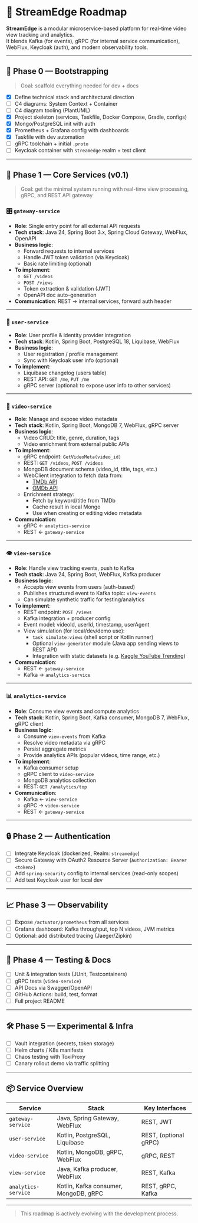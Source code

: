 # 🧭 StreamEdge Roadmap

**StreamEdge** is a modular microservice-based platform for real-time video view tracking and analytics.  
It blends Kafka (for events), gRPC (for internal service communication), WebFlux, Keycloak (auth), and modern observability tools.

---

## 📌 Phase 0 — Bootstrapping

> Goal: scaffold everything needed for dev + docs

- [x] Define technical stack and architectural direction
- [ ] C4 diagrams: System Context + Container
- [ ] C4 diagram tooling (PlantUML)
- [x] Project skeleton (services, Taskfile, Docker Compose, Gradle, configs)
- [x] Mongo/PostgreSQL init with auth
- [x] Prometheus + Grafana config with dashboards
- [x] Taskfile with dev automation
- [ ] gRPC toolchain + initial `.proto`
- [ ] Keycloak container with `streamedge` realm + test client

---

## 🚀 Phase 1 — Core Services (v0.1)

> Goal: get the minimal system running with real-time view processing, gRPC, and REST API gateway

### 🎛 `gateway-service`

- **Role**: Single entry point for all external API requests
- **Tech stack**: Java 24, Spring Boot 3.x, Spring Cloud Gateway, WebFlux, OpenAPI
- **Business logic**:
    - Forward requests to internal services
    - Handle JWT token validation (via Keycloak)
    - Basic rate limiting (optional)
- **To implement**:
    - `GET /videos`
    - `POST /views`
    - Token extraction & validation (JWT)
    - OpenAPI doc auto-generation
- **Communication**: REST → internal services, forward auth header

---

### 👤 `user-service`

- **Role**: User profile & identity provider integration
- **Tech stack**: Kotlin, Spring Boot, PostgreSQL 18, Liquibase, WebFlux
- **Business logic**:
    - User registration / profile management
    - Sync with Keycloak user info (optional)
- **To implement**:
    - Liquibase changelog (users table)
    - REST API: `GET /me`, `PUT /me`
    - gRPC server (optional: to expose user info to other services)

---

### 📼 `video-service`

- **Role**: Manage and expose video metadata
- **Tech stack**: Kotlin, Spring Boot, MongoDB 7, WebFlux, gRPC server
- **Business logic**:
    - Video CRUD: title, genre, duration, tags
    - Video enrichment from external public APIs
- **To implement**:
    - gRPC endpoint: `GetVideoMeta(video_id)`
    - REST: `GET /videos`, `POST /videos`
    - MongoDB document schema (video_id, title, tags, etc.)
    - WebClient integration to fetch data from:
        - [TMDb API](https://developer.themoviedb.org/)
        - [OMDb API](https://omdbapi.com/)
    - Enrichment strategy:
        - Fetch by keyword/title from TMDb
        - Cache result in local Mongo
        - Use when creating or editing video metadata
- **Communication**:
    - gRPC ← `analytics-service`
    - REST ← `gateway-service`

---

### 👁 `view-service`

- **Role**: Handle view tracking events, push to Kafka
- **Tech stack**: Java 24, Spring Boot, WebFlux, Kafka producer
- **Business logic**:
    - Accepts view events from users (auth-based)
    - Publishes structured event to Kafka topic: `view-events`
    - Can simulate synthetic traffic for testing/analytics
- **To implement**:
    - REST endpoint: `POST /views`
    - Kafka integration + producer config
    - Event model: videoId, userId, timestamp, userAgent
    - View simulation (for local/dev/demo use):
        - `task simulate:views` (shell script or Kotlin runner)
        - Optional `view-generator` module (Java app sending views to REST API)
        - Integration with static datasets (e.g. [Kaggle YouTube Trending](https://www.kaggle.com/datasets/datasnaek/youtube-new))
- **Communication**:
    - REST ← `gateway-service`
    - Kafka → `analytics-service`

---

### 📊 `analytics-service`

- **Role**: Consume view events and compute analytics
- **Tech stack**: Kotlin, Spring Boot, Kafka consumer, MongoDB 7, WebFlux, gRPC client
- **Business logic**:
    - Consume `view-events` from Kafka
    - Resolve video metadata via gRPC
    - Persist aggregate metrics
    - Provide analytics APIs (popular videos, time range, etc.)
- **To implement**:
    - Kafka consumer setup
    - gRPC client to `video-service`
    - MongoDB analytics collection
    - REST: `GET /analytics/top`
- **Communication**:
    - Kafka ← `view-service`
    - gRPC → `video-service`
    - REST ← `gateway-service`

---

## 🔒 Phase 2 — Authentication

- [ ] Integrate Keycloak (dockerized, Realm: `streamedge`)
- [ ] Secure Gateway with OAuth2 Resource Server (`Authorization: Bearer <token>`)
- [ ] Add `spring-security` config to internal services (read-only scopes)
- [ ] Add test Keycloak user for local dev

---

## 📈 Phase 3 — Observability

- [ ] Expose `/actuator/prometheus` from all services
- [ ] Grafana dashboard: Kafka throughput, top N videos, JVM metrics
- [ ] Optional: add distributed tracing (Jaeger/Zipkin)

---

## 🧪 Phase 4 — Testing & Docs

- [ ] Unit & integration tests (JUnit, Testcontainers)
- [ ] gRPC tests (`video-service`)
- [ ] API Docs via Swagger/OpenAPI
- [ ] GitHub Actions: build, test, format
- [ ] Full project README

---

## 🛠️ Phase 5 — Experimental & Infra

- [ ] Vault integration (secrets, token storage)
- [ ] Helm charts / K8s manifests
- [ ] Chaos testing with ToxiProxy
- [ ] Canary rollout demo via traffic splitting

---

## 📦 Service Overview

| Service             | Stack                                 | Key Interfaces        |
|---------------------|---------------------------------------|-----------------------|
| `gateway-service`   | Java, Spring Gateway, WebFlux         | REST, JWT             |
| `user-service`      | Kotlin, PostgreSQL, Liquibase         | REST, (optional gRPC) |
| `video-service`     | Kotlin, MongoDB, gRPC, WebFlux        | gRPC, REST            |
| `view-service`      | Java, Kafka producer, WebFlux         | REST, Kafka           |
| `analytics-service` | Kotlin, Kafka consumer, MongoDB, gRPC | REST, gRPC, Kafka     |

---

> This roadmap is actively evolving with the development process.
